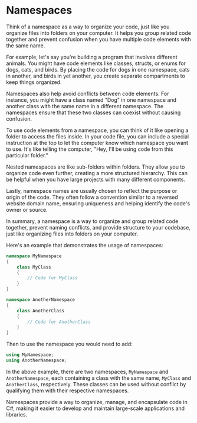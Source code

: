 # Namespaces

Think of a namespace as a way to organize your code, just like you organize files into folders on your computer. It helps you group related code together and prevent confusion when you have multiple code elements with the same name.

For example, let's say you're building a program that involves different animals. You might have code elements like classes, structs, or enums for dogs, cats, and birds. By placing the code for dogs in one namespace, cats in another, and birds in yet another, you create separate compartments to keep things organized.

Namespaces also help avoid conflicts between code elements. For instance, you might have a class named "Dog" in one namespace and another class with the same name in a different namespace. The namespaces ensure that these two classes can coexist without causing confusion.

To use code elements from a namespace, you can think of it like opening a folder to access the files inside. In your code file, you can include a special instruction at the top to let the computer know which namespace you want to use. It's like telling the computer, "Hey, I'll be using code from this particular folder."

Nested namespaces are like sub-folders within folders. They allow you to organize code even further, creating a more structured hierarchy. This can be helpful when you have large projects with many different components.

Lastly, namespace names are usually chosen to reflect the purpose or origin of the code. They often follow a convention similar to a reversed website domain name, ensuring uniqueness and helping identify the code's owner or source.

In summary, a namespace is a way to organize and group related code together, prevent naming conflicts, and provide structure to your codebase, just like organizing files into folders on your computer.

Here's an example that demonstrates the usage of namespaces:

```csharp
namespace MyNamespace
{
    class MyClass
    {
        // Code for MyClass
    }
}

namespace AnotherNamespace
{
    class AnotherClass
    {
        // Code for AnotherClass
    }
}
```

Then to use the namespace you would need to add:

```csharp
using MyNamespace;
using AnotherNamespace;
```

In the above example, there are two namespaces, `MyNamespace` and `AnotherNamespace`, each containing a class with the same name, `MyClass` and `AnotherClass`, respectively. These classes can be used without conflict by qualifying them with their respective namespaces.

Namespaces provide a way to organize, manage, and encapsulate code in C#, making it easier to develop and maintain large-scale applications and libraries.
